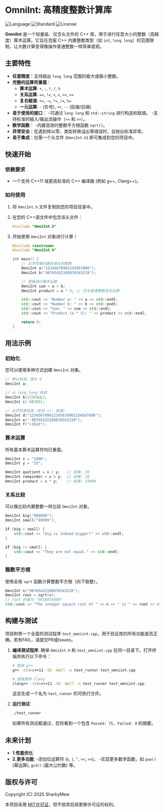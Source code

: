 # OmniInt: 高精度整数计算库

![Language](https://img.shields.io/badge/language-C%2B%2B-blue.svg)
![Standard](https://img.shields.io/badge/C%2B%2B-11%2F14%2F17%2F20-blue.svg)
![License](https://img.shields.io/badge/license-MIT-green.svg)

**OmniInt** 是一个轻量级、仅含头文件的 C++ 库，用于进行任意大小的整数（高精度）算术运算。它旨在克服 C++ 内置整数类型（如 `int`, `long long`）的范围限制，让大数计算变得像操作普通整数一样简单直观。

## 主要特性

- **任意精度**：支持超出 `long long` 范围的极大或极小整数。
- **完整的运算符重载**：
  - **算术运算**: `+`, `-`, `*`, `/`, `%`
  - **关系运算**: `==`, `!=`, `<`, `>`, `<=`, `>=`
  - **复合赋值**: `+=`, `-=`, `*=`, `/=`, `%=`
  - **一元运算**: `-` (负号), `++`, `--` (前缀/后缀)
- **易于使用的接口**：
  -可通过 `long long` 和 `std::string` 进行构造和赋值。
  -支持标准的输入/输出流操作（`<<` 和 `>>`）。
- **数学函数**：
  -内置高效的整数平方根函数 `sqrt()`。
- **异常安全**：在遇到除以零、类型转换溢出等错误时，会抛出标准异常。
- **易于集成**：仅需一个头文件 (`OmniInt.h`) 即可集成到您的项目中。

## 快速开始

### 依赖要求

- 一个支持 C++11 或更高标准的 C++ 编译器 (例如 g++, Clang++)。

### 如何使用

1.  将 `OmniInt.h` 文件复制到您的项目目录中。
2.  在您的 C++源文件中包含该头文件：

    ```cpp
    #include "OmniInt.h"
    ```

3.  开始使用 `OmniInt` 对象进行计算！

    ```cpp
    #include <iostream>
    #include "OmniInt.h"

    int main() {
        // 从字符串创建非常大的整数
        OmniInt a("12345678901234567890");
        OmniInt b("98765432109876543210");

        // 直接进行算术运算
        OmniInt sum = a + b;
        OmniInt product = a * 5; // 可与普通整数混合运算

        std::cout << "Number a: " << a << std::endl;
        std::cout << "Number b: " << b << std::endl;
        std::cout << "Sum: " << sum << std::endl;
        std::cout << "Product (a * 5): " << product << std::endl;

        return 0;
    }
    ```

## 用法示例

### 初始化

您可以使用多种方式创建 `OmniInt` 对象。

```cpp
// 默认构造，值为 0
OmniInt a;

// 从 long long 构造
OmniInt b(12345LL);
OmniInt c(-98765);

// 从字符串构造（支持 +/- 前缀）
OmniInt d("123456789012345678901234567890");
OmniInt e("-98765432109876543210");
OmniInt f("+1024");
```

### 算术运算

所有基本算术运算符均已重载。

```cpp
OmniInt x = "1000";
OmniInt y = "33";

OmniInt quotient = x / y;   // 结果: 30
OmniInt remainder = x % y;  // 结果: 10
OmniInt product = x * y;    // 结果: 33000
```

### 关系比较

可以像比较内置整数一样比较 `OmniInt` 对象。

```cpp
OmniInt big("999999");
OmniInt small("99999");

if (big > small) {
    std::cout << "big is indeed bigger!" << std::endl;
}

if (big != small) {
    std::cout << "They are not equal." << std::endl;
}
```

### 整数平方根

使用全局 `sqrt` 函数计算整数平方根（向下取整）。

```cpp
OmniInt n("98765432109876543210");
OmniInt root = sqrt(n);
// root 的值为 "9938079900"
std::cout << "The integer square root of " << n << " is " << root << std::endl;
```

## 构建与测试

项目附带一个全面的测试程序 `test_omniint.cpp`，用于验证库的所有功能是否正确。若有FAIL，请提交PR或Issues。

1.  **编译测试程序**:
    确保 `OmniInt.h` 和 `test_omniint.cpp` 在同一目录下。打开终端并执行以下命令：

    ```bash
    # 使用 g++
    g++ -std=c++11 -O2 -Wall -o test_runner test_omniint.cpp

    # 或者使用 Clang
    clang++ -std=c++11 -O2 -Wall -o test_runner test_omniint.cpp
    ```
    这会生成一个名为 `test_runner` 的可执行文件。

2.  **运行测试**:

    ```bash
    ./test_runner
    ```

    如果所有测试都通过，您将看到一个包含 `Passed: 75, Failed: 0` 的摘要。

## 未来计划

- **1.性能优化**
- **2.更多功能**:
  -添加位运算符 (`&`, `|`, `^`, `<<`, `>>`)。
  -实现更多数学函数，如 `pow()` (幂运算), `gcd()` (最大公约数) 等。

## 版权与许可

Copyright (C) 2025 SharkyMew

本项目采用 [MIT许可证](https://opensource.org/licenses/MIT)，但不放弃后续更换许可证的权利。